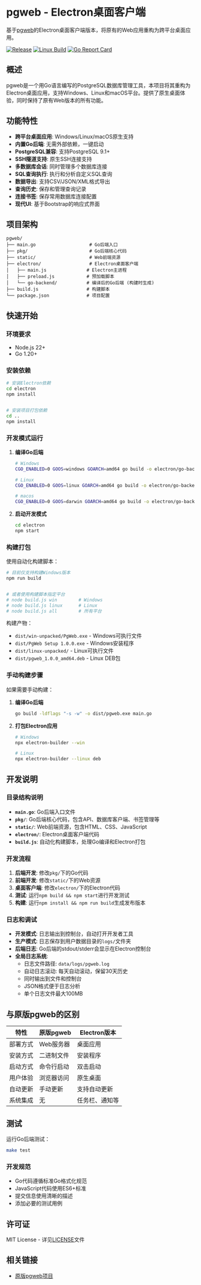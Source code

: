 # pgweb - Electron桌面客户端

基于[pgweb](https://github.com/sosedoff/pgweb)的Electron桌面客户端版本，将原有的Web应用重构为跨平台桌面应用。

[![Release](https://img.shields.io/github/release/sosedoff/pgweb.svg?label=Release)](https://github.com/sosedoff/pgweb/releases)
[![Linux Build](https://github.com/sosedoff/pgweb/actions/workflows/checks.yml/badge.svg)](https://github.com/sosedoff/pgweb/actions?query=branch%3Amain)
[![Go Report Card](https://goreportcard.com/badge/github.com/sosedoff/pgweb)](https://goreportcard.com/report/github.com/sosedoff/pgweb)

## 概述

pgweb是一个用Go语言编写的PostgreSQL数据库管理工具，本项目将其重构为Electron桌面应用，支持Windows、Linux和macOS平台。提供了原生桌面体验，同时保持了原有Web版本的所有功能。

## 功能特性

- **跨平台桌面应用**: Windows/Linux/macOS原生支持
- **内置Go后端**: 无需外部依赖，一键启动
- **PostgreSQL兼容**: 支持PostgreSQL 9.1+
- **SSH隧道支持**: 原生SSH连接支持
- **多数据库会话**: 同时管理多个数据库连接
- **SQL查询执行**: 执行和分析自定义SQL查询
- **数据导出**: 支持CSV/JSON/XML格式导出
- **查询历史**: 保存和管理查询记录
- **连接书签**: 保存常用数据库连接配置
- **现代UI**: 基于Bootstrap的响应式界面

## 项目架构

```
pgweb/
├── main.go                    # Go后端入口
├── pkg/                       # Go后端核心代码
├── static/                    # Web前端资源
├── electron/                  # Electron桌面客户端
│   ├── main.js               # Electron主进程
│   ├── preload.js            # 预加载脚本
│   └── go-backend/           # 编译后的Go后端 (构建时生成)
├── build.js                  # 构建脚本
└── package.json              # 项目配置
```

## 快速开始

### 环境要求

- Node.js 22+ 
- Go 1.20+


### 安装依赖

```bash
# 安装Electron依赖
cd electron
npm install


# 安装项目打包依赖
cd ..
npm install
```

### 开发模式运行

1. **编译Go后端**
   ```bash
   # Windows
   CGO_ENABLED=0 GOOS=windows GOARCH=amd64 go build -o electron/go-backend/pgweb.exe main.go
   
   # Linux
   CGO_ENABLED=0 GOOS=linux GOARCH=amd64 go build -o electron/go-backend/pgweb main.go
   
   # macos
   CGO_ENABLED=0 GOOS=darwin GOARCH=amd64 go build -o electron/go-backend/pgweb main.go
   
   ```

2. **启动开发模式**
   ```bash
   cd electron
   npm start
   ```

### 构建打包

使用自动化构建脚本：

```bash
# 目前仅支持构建Windows版本
npm run build


# 或者使用构建脚本指定平台
# node build.js win        # Windows
# node build.js linux      # Linux
# node build.js all        # 所有平台
```

构建产物：
- `dist/win-unpacked/PgWeb.exe` - Windows可执行文件
- `dist/PgWeb Setup 1.0.0.exe` - Windows安装程序
- `dist/linux-unpacked/` - Linux可执行文件
- `dist/pgweb_1.0.0_amd64.deb` - Linux DEB包

### 手动构建步骤

如果需要手动构建：

1. **编译Go后端**
   ```bash
   go build -ldflags "-s -w" -o dist/pgweb.exe main.go
   ```

2. **打包Electron应用**
   ```bash
   # Windows
   npx electron-builder --win
   
   # Linux
   npx electron-builder --linux deb
   ```

## 开发说明

### 目录结构说明

- **`main.go`**: Go后端入口文件
- **`pkg/`**: Go后端核心代码，包含API、数据库客户端、书签管理等
- **`static/`**: Web前端资源，包含HTML、CSS、JavaScript
- **`electron/`**: Electron桌面客户端代码
- **`build.js`**: 自动化构建脚本，处理Go编译和Electron打包

### 开发流程

1. **后端开发**: 修改`pkg/`下的Go代码
2. **前端开发**: 修改`static/`下的Web资源
3. **桌面客户端**: 修改`electron/`下的Electron代码
4. **测试**: 运行`npm build && npm start`进行开发测试
5. **构建**: 运行`npm install && npm run build`生成发布版本

### 日志和调试

- **开发模式**: 日志输出到控制台，自动打开开发者工具
- **生产模式**: 日志保存到用户数据目录的`logs/`文件夹
- **后端日志**: Go后端的stdout/stderr会显示在Electron控制台
- **全局日志系统**: 
  - 日志文件路径: `data/logs/pgweb.log`
  - 自动日志滚动: 每天自动滚动，保留30天历史
  - 同时输出到文件和控制台
  - JSON格式便于日志分析
  - 单个日志文件最大100MB

## 与原版pgweb的区别

| 特性 | 原版pgweb | Electron版本 |
|------|-----------|-------------|
| 部署方式 | Web服务器 | 桌面应用 |
| 安装方式 | 二进制文件 | 安装程序 |
| 启动方式 | 命令行启动 | 双击启动 |
| 用户体验 | 浏览器访问 | 原生桌面 |
| 自动更新 | 手动更新 | 支持自动更新 |
| 系统集成 | 无 | 任务栏、通知等 |

## 测试

运行Go后端测试：

```bash
make test
```

### 开发规范

- Go代码遵循标准Go格式化规范
- JavaScript代码使用ES6+标准
- 提交信息使用清晰的描述
- 添加必要的测试用例

## 许可证

MIT License - 详见[LICENSE](LICENSE)文件

## 相关链接

- [原版pgweb项目](https://github.com/sosedoff/pgweb)